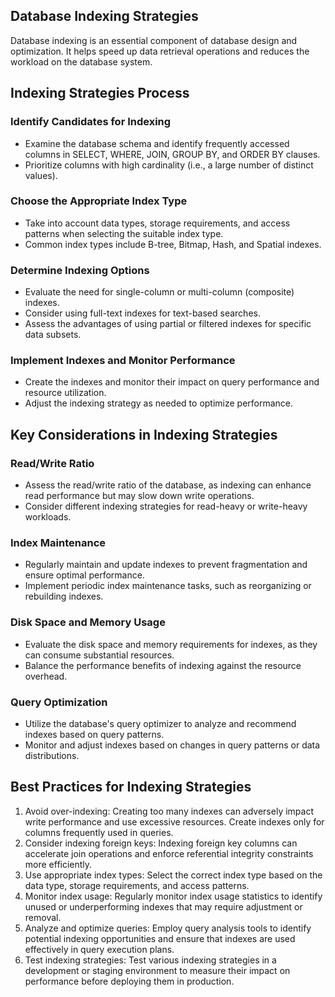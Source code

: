 ## Database Indexing Strategies

Database indexing is an essential component of database design and optimization. It helps speed up data retrieval operations and reduces the workload on the database system.

## Indexing Strategies Process

### Identify Candidates for Indexing

- Examine the database schema and identify frequently accessed columns in SELECT, WHERE, JOIN, GROUP BY, and ORDER BY clauses.
- Prioritize columns with high cardinality (i.e., a large number of distinct values).

### Choose the Appropriate Index Type

- Take into account data types, storage requirements, and access patterns when selecting the suitable index type.
- Common index types include B-tree, Bitmap, Hash, and Spatial indexes.

### Determine Indexing Options

- Evaluate the need for single-column or multi-column (composite) indexes.
- Consider using full-text indexes for text-based searches.
- Assess the advantages of using partial or filtered indexes for specific data subsets.

### Implement Indexes and Monitor Performance

- Create the indexes and monitor their impact on query performance and resource utilization.
- Adjust the indexing strategy as needed to optimize performance.

## Key Considerations in Indexing Strategies

### Read/Write Ratio

- Assess the read/write ratio of the database, as indexing can enhance read performance but may slow down write operations.
- Consider different indexing strategies for read-heavy or write-heavy workloads.

### Index Maintenance

- Regularly maintain and update indexes to prevent fragmentation and ensure optimal performance.
- Implement periodic index maintenance tasks, such as reorganizing or rebuilding indexes.

### Disk Space and Memory Usage

- Evaluate the disk space and memory requirements for indexes, as they can consume substantial resources.
- Balance the performance benefits of indexing against the resource overhead.

### Query Optimization

- Utilize the database's query optimizer to analyze and recommend indexes based on query patterns.
- Monitor and adjust indexes based on changes in query patterns or data distributions.

## Best Practices for Indexing Strategies

1. Avoid over-indexing: Creating too many indexes can adversely impact write performance and use excessive resources. Create indexes only for columns frequently used in queries.
2. Consider indexing foreign keys: Indexing foreign key columns can accelerate join operations and enforce referential integrity constraints more efficiently.
3. Use appropriate index types: Select the correct index type based on the data type, storage requirements, and access patterns.
4. Monitor index usage: Regularly monitor index usage statistics to identify unused or underperforming indexes that may require adjustment or removal.
5. Analyze and optimize queries: Employ query analysis tools to identify potential indexing opportunities and ensure that indexes are used effectively in query execution plans.
6. Test indexing strategies: Test various indexing strategies in a development or staging environment to measure their impact on performance before deploying them in production.
